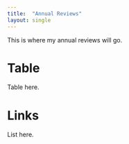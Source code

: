 ```yaml
---
title:  "Annual Reviews"
layout: single
---
```


This is where my annual reviews will go.

# Table
Table here.

# Links
List here.